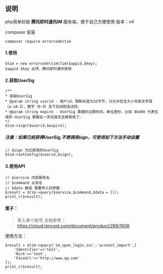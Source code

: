 ## 说明

php简单封装 <b>腾讯即时通讯IM</b> 服务端，便于自己方便使用
版本：v4

composer 安装
```
composer require errorcode\tim
```

#### 1.使用
```
$tim = new errorcode\tim\Tim($appid,$key);
$appid $key 必须，腾讯即时通讯获得
```
#### 2.获取UserSig
```
/**
* 获取UserSig
* @param string userid - 用户id，限制长度为32字节，只允许包含大小写英文字母（a-zA-Z）、数字（0-9）及下划线和连词符。
* @param string expire - UserSig 票据的过期时间，单位是秒，比如 86400 代表生成的 UserSig 票据在一天后就无法再使用了。
*/
$tim->sign($userid,$expire);
```

##### 注意：如果已经获得UserSig,不想调用sign，可使用如下方法手动设置
```
// $sign 为已获得的UserSig
$tim->setConfig($userid,$sign);
```

#### 3.使用API
```
// $service 内部服务名
// $command 业务名
// $data 数组 需要传入的参数
$result = $tim->query($service,$command,$data = []);
print_r($result);
```
#### 栗子：
>导入单个帐号
文档参考：https://cloud.tencent.com/document/product/269/1608

使用方法：
```
$result = $tim->query('im_open_login_svc','account_import',[
    'Identifier'=>'test',
    'Nick'=>'test',
    'FaceUrl'=>'http://www.qq.com'
]);
print_r($result);
```